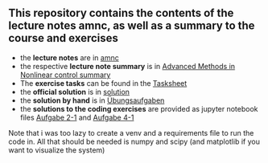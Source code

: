 ## This repository contains the contents of the lecture notes amnc, as well as a summary to the course and exercises 


- the **lecture notes** are in [amnc](https://github.com/therealtoby1/Advanced-methods-Nonlinear-control/blob/main/amnc_ss24.pdf)
- the respective **lecture note summary** is in [Advanced Methods in Nonlinear control summary](https://github.com/therealtoby1/Advanced-methods-Nonlinear-control/blob/main/Advanced%20Methods%20in%20Nonlinear%20control%20summary.pdf)
- The **exercise tasks** can be found in the [Tasksheet](https://github.com/therealtoby1/Advanced-methods-Nonlinear-control/blob/main/Tasksheet.pdf)
- the **official solution** is in [solution](https://github.com/therealtoby1/Advanced-methods-Nonlinear-control/blob/main/solution.pdf)
- the **solution by hand** is in [Übungsaufgaben](https://github.com/therealtoby1/Advanced-methods-Nonlinear-control/blob/main/%C3%9Cbungsaufgaben.pdf)
- the **solutions to the coding exercises** are provided as jupyter notebook files [Aufgabe 2-1](https://github.com/therealtoby1/Advanced-methods-Nonlinear-control/blob/main/Aufgabe_2_1.ipynb) and [Aufgabe 4-1](https://github.com/therealtoby1/Advanced-methods-Nonlinear-control/blob/main/Aufgabe_4_1.ipynb)
  
Note that i was too lazy to create a venv and a requirements file to run the code in. All that should be needed is numpy and scipy (and matplotlib if you want to visualize the system) 

